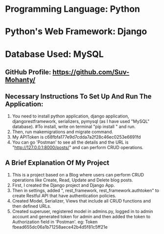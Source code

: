 # Programming Language: Python

# Python's Web Framework: Django

# Database Used: MySQL

## GitHub Profile: https://github.com/Suv-Mohanty/

## Necessary Instructions To Set Up And Run The Application:
1. You need to install python application, django application, djangorestframework, serializers, pymysql (as I have used "MySQL" database). #To install, write on terminal "pip install <app or module name>" and run.
2. Then, run makemigrations and migrate command.
3. My APIToken is c68fbfa177e9d7cdda7a2f28c46ec0253e6691fd
4. You can go 'Postman' to see all the details and the URL is "http://127.0.0.1:8000/posts/" and can perform CRUD operations.

## A Brief Explanation Of My Project
1. This is a project based on a Blog where users can perform CRUD operations like Create, Read, Update and Delete blog posts.
2. First, I created the Django project and Django App.
3. Then in settings, added "<appname>, rest_framework, rest_framework.authtoken" to create Restful API that have authentication policies.
4. Created Model, Serializer, Views that include all CRUD functions and then defined URLs.
5. Created superuser, registered model in admins.py, logged in to admin account and generated token for admin and then added the token to Authorization field in 'Postman'. eg: Token fbead655dc06a1b71258aece42b4d5f81c5ff21e